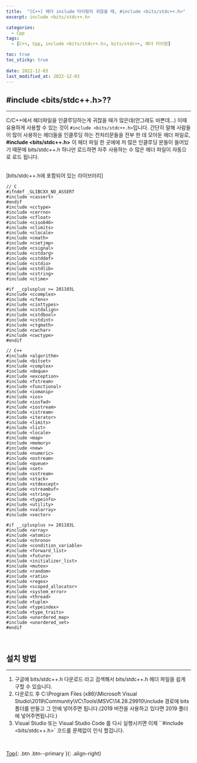 ```yaml
---
title:  "[C++] 헤더 include 타이핑이 귀찮을 때, #include <bits/stdc++.h>"
excerpt: include <bits/stdc++.h>

categories:
  - Cpp
tags:
  - [C++, Cpp, include <bits/stdc++.h>, bits/stdc++, 헤더 타이핑]

toc: true
toc_sticky: true
 
date: 2022-12-03
last_modified_at: 2022-12-03
---
```


## #include <bits/stdc++.h>??
---
C/C++에서 헤더파일을 인클루딩하는게 귀찮을 때가 많은데(안그래도 바쁜데...) 이때 유용하게 사용할 수 있는 것이 ```#include <bits/stdc++.h>```입니다.
간단히 말해 사람들이 많이 사용하는 헤더들을 인클루딩 하는 전처리문들을 전부 한 데 모아둔 헤더 파일로, **#include <bits/stdc++.h>** 이 헤더 파일 한 곳에에 저 많은 인클루딩 문들이 들어있기 때문에 bits/stdc++.h 하나만 로드하면 자주 사용하는 수 많은 헤더 파일이 자동으로 로드 됩니다.
<br><br>

[bits/stdc++.h에 포함되어 있는 라이브러리]
```
// C
#ifndef _GLIBCXX_NO_ASSERT
#include <cassert>
#endif
#include <cctype>
#include <cerrno>
#include <cfloat>
#include <ciso646>
#include <climits>
#include <clocale>
#include <cmath>
#include <csetjmp>
#include <csignal>
#include <cstdarg>
#include <cstddef>
#include <cstdio>
#include <cstdlib>
#include <cstring>
#include <ctime>

#if __cplusplus >= 201103L
#include <ccomplex>
#include <cfenv>
#include <cinttypes>
#include <cstdalign>
#include <cstdbool>
#include <cstdint>
#include <ctgmath>
#include <cwchar>
#include <cwctype>
#endif

// C++
#include <algorithm>
#include <bitset>
#include <complex>
#include <deque>
#include <exception>
#include <fstream>
#include <functional>
#include <iomanip>
#include <ios>
#include <iosfwd>
#include <iostream>
#include <istream>
#include <iterator>
#include <limits>
#include <list>
#include <locale>
#include <map>
#include <memory>
#include <new>
#include <numeric>
#include <ostream>
#include <queue>
#include <set>
#include <sstream>
#include <stack>
#include <stdexcept>
#include <streambuf>
#include <string>
#include <typeinfo>
#include <utility>
#include <valarray>
#include <vector>

#if __cplusplus >= 201103L
#include <array>
#include <atomic>
#include <chrono>
#include <condition_variable>
#include <forward_list>
#include <future>
#include <initializer_list>
#include <mutex>
#include <random>
#include <ratio>
#include <regex>
#include <scoped_allocator>
#include <system_error>
#include <thread>
#include <tuple>
#include <typeindex>
#include <type_traits>
#include <unordered_map>
#include <unordered_set>
#endif
```
<br>

## 설치 방법
---
1. 구글에 bits/stdc++.h 다운로드 라고 검색해서 bits/stdc++.h 헤더 파일을 쉽게 구할 수 있습니다.
2. 다운로드 후 C:\Program Files (x86)\Microsoft Visual Studio\2019\Community\VC\Tools\MSVC\14.28.29910\include 경로에 bits 폴더를 만들고 그 안에 넣어주면 됩니다.(2019 버전을 사용하고 있다면 2019 폴더에 넣어주면됩니다.)
3. Visual Studio 또는 Visual Studio Code 를 다시 실행시키면 이제 ``#include <bits/stdc++.h>` 코드를 문제없이 인식 할겁니다.
<br>

[Top](#){: .btn .btn--primary }{: .align-right}